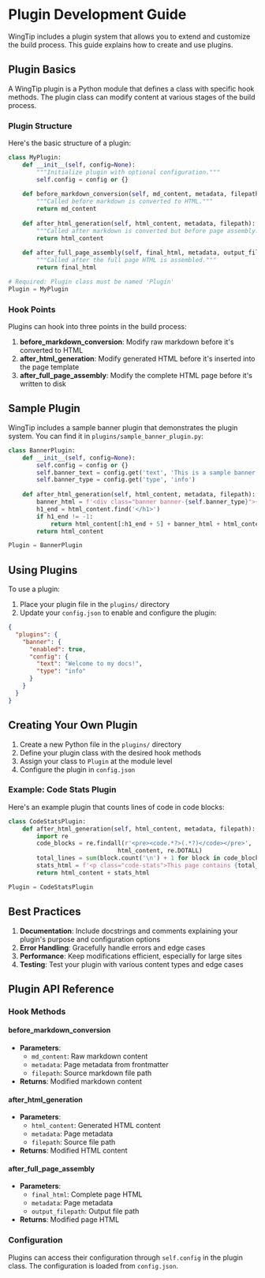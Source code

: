 # Plugin Development Guide

WingTip includes a plugin system that allows you to extend and customize the build process. This guide explains how to create and use plugins.

## Plugin Basics

A WingTip plugin is a Python module that defines a class with specific hook methods. The plugin class can modify content at various stages of the build process.

### Plugin Structure

Here's the basic structure of a plugin:

```python
class MyPlugin:
    def __init__(self, config=None):
        """Initialize plugin with optional configuration."""
        self.config = config or {}
    
    def before_markdown_conversion(self, md_content, metadata, filepath):
        """Called before markdown is converted to HTML."""
        return md_content
        
    def after_html_generation(self, html_content, metadata, filepath):
        """Called after markdown is converted but before page assembly."""
        return html_content
        
    def after_full_page_assembly(self, final_html, metadata, output_filepath):
        """Called after the full page HTML is assembled."""
        return final_html

# Required: Plugin class must be named 'Plugin'
Plugin = MyPlugin
```

### Hook Points

Plugins can hook into three points in the build process:

1. **before_markdown_conversion**: Modify raw markdown before it's converted to HTML
2. **after_html_generation**: Modify generated HTML before it's inserted into the page template
3. **after_full_page_assembly**: Modify the complete HTML page before it's written to disk

## Sample Plugin

WingTip includes a sample banner plugin that demonstrates the plugin system. You can find it in `plugins/sample_banner_plugin.py`:

```python
class BannerPlugin:
    def __init__(self, config=None):
        self.config = config or {}
        self.banner_text = config.get('text', 'This is a sample banner!')
        self.banner_type = config.get('type', 'info')
        
    def after_html_generation(self, html_content, metadata, filepath):
        banner_html = f'<div class="banner banner-{self.banner_type}">{self.banner_text}</div>'
        h1_end = html_content.find('</h1>')
        if h1_end != -1:
            return html_content[:h1_end + 5] + banner_html + html_content[h1_end + 5:]
        return html_content

Plugin = BannerPlugin
```

## Using Plugins

To use a plugin:

1. Place your plugin file in the `plugins/` directory
2. Update your `config.json` to enable and configure the plugin:

```json
{
  "plugins": {
    "banner": {
      "enabled": true,
      "config": {
        "text": "Welcome to my docs!",
        "type": "info"
      }
    }
  }
}
```

## Creating Your Own Plugin

1. Create a new Python file in the `plugins/` directory
2. Define your plugin class with the desired hook methods
3. Assign your class to `Plugin` at the module level
4. Configure the plugin in `config.json`

### Example: Code Stats Plugin

Here's an example plugin that counts lines of code in code blocks:

```python
class CodeStatsPlugin:
    def after_html_generation(self, html_content, metadata, filepath):
        import re
        code_blocks = re.findall(r'<pre><code.*?>(.*?)</code></pre>', 
                               html_content, re.DOTALL)
        total_lines = sum(block.count('\n') + 1 for block in code_blocks)
        stats_html = f'<p class="code-stats">This page contains {total_lines} lines of code.</p>'
        return html_content + stats_html

Plugin = CodeStatsPlugin
```

## Best Practices

1. **Documentation**: Include docstrings and comments explaining your plugin's purpose and configuration options
2. **Error Handling**: Gracefully handle errors and edge cases
3. **Performance**: Keep modifications efficient, especially for large sites
4. **Testing**: Test your plugin with various content types and edge cases

## Plugin API Reference

### Hook Methods

#### before_markdown_conversion
- **Parameters**:
  - `md_content`: Raw markdown content
  - `metadata`: Page metadata from frontmatter
  - `filepath`: Source markdown file path
- **Returns**: Modified markdown content

#### after_html_generation
- **Parameters**:
  - `html_content`: Generated HTML content
  - `metadata`: Page metadata
  - `filepath`: Source file path
- **Returns**: Modified HTML content

#### after_full_page_assembly
- **Parameters**:
  - `final_html`: Complete page HTML
  - `metadata`: Page metadata
  - `output_filepath`: Output file path
- **Returns**: Modified page HTML

### Configuration

Plugins can access their configuration through `self.config` in the plugin class. The configuration is loaded from `config.json`.
